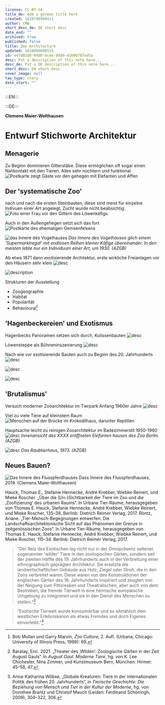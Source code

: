 ```yaml
---
license: CC BY-SA
title_de: Add a german title here
created: 1619798990411
author: CMW
short_desc_de: DE short desc
date_end: ""
archived: true
published: false
title: Zoo Architecture
updated: 1628860608515
id: e47d02d6-04d0-4cee-9dd9-41600707ed5a
desc: Put a description of this note here...
desc_de: Put a DE description of this note here...
short_desc: EN short desc
cover_image: null
tao_type: story
date_start: ""
---
```


:::EN:::


:::DE:::

**Clemens Maier-Wolthausen**

# Entwurf Stichworte Architektur

## Menagerie

Zu Beginn dominieren Gitterstäbe. Diese ermöglichen oft sogar einen Nahkontakt mit den Tieren. Alles sehr nüchtern und funktional
![Postkarte zeigt Gäste vor den gehegen mit Elefanten und Affen](images/cmw/PK-1900-elephants.jpg)

## Der 'systematische Zoo'

nach und nach die ersten Steinbauten, diese sind meist für einzelne Indivuen einer Art angelegt, Zucht wurde nicht beabsichtig.
![Foto einer Frau vor den Gittern des Löwenkäfigs](images/cmw/woman-lioncage-1872.jpg)

Auch in den Außengehegen setzt sich das fort
![Postkarte des ehemaligen Gemsenfelsens](images/cmw/Gemsenfelsen.jpg)

![das Innere des Vogelhauses](images\cmw\Vogelhaus_innen_um_1930.jpg)
_Das Innere des Vogelhauses glich einem 'Supermarktregal' mit endlosen Reihen kleiner Käfige übereinander. In den meisten lebte nur ein Individuum einer Art, um 1930. (AZGB)_

Ab etwa 1871 dann exotisierende Architektur, erste wirkliche Freianlagen vor den Häusern sehr klein
![desc](images/cmw/S_3_68_Elefantenpagode.jpg)

![description](images/cmw/openenclosure-elephants-1920.jpg)

Strukturen der Ausstellung
- Zoogeographie
- Habitat
- Popularität
- Behavioural[^exhibition]

## 'Hagenbeckereien' und Exotismus

Hagenbecks Panoramen setzen sich durch, Kulissenbauten
![desc](images/cmw/Affenfelsen-Heck.jpg)

Löwensteppe als Bühneninszenierung
![desc](images/cmw/lioneclosure_1938.jpg)

Nach wie vor exotisierende Bauten auch zu Beginn des 20. Jahrhunderts
![desc](images/cmw/Straussenhaus_1934_S_7_8.jpg)

![desc](images/cmw/Blockhaus_Wisente.jpg)

![desc](images/cmw/Affenpalmenhaus.jpg)

## 'Brutalismus'

Versuch moderner Zooarchitektur im Tierpark Anfang 1960er Jahre
![desc](images/cmw/BrehmHaus_Magirus_1965.jpg)

Viel zu viele Tiere auf kleinstem Raum
![Menschen auf der Brücke im Krokodilhaus, darunter Reptilien](images/cmw/Krokodilhalle_Schroeder_1964.jpg)

Hauptsache leicht zu reinigen Zooarchitektur im Badezimmerstil 1950-1960
![desc](images/cmw/Elefantenhaus_innen_Heinroth.jpg)
*Innenansicht des XXXX eröffneten Elefanten hauses des Zoo Berlin. (AZGB)*

![desc](images/cmw/Neues_Raubtierhaus_14061973.jpg)
*Das Raubtierhaus, 1973. (AZGB)*

## Neues Bauen?

![Das Innere des Flusspferdhauses](images/cmw/Flussspferdhaus_2019.jpg)
Dass Innere des Flusspferdhauses, 2019. (Clemens Maier-Wolthausen)

Hauck, Thomas E., Stefanie Hennecke, André Krebber, Wiebke Reinert, und Mieke Roscher. „Über die (Un-)Sichtbarkeit der Tiere im Zoo und die ‚Zoofizierung‘ des urbanen Raums“. In Urbane Tier-Räume, herausgegeben von Thomas E. Hauck, Stefanie Hennecke, André Krebber, Wiebke Reinert, und Mieke Roscher, 135–38. Berlinb: Dietrich Reimer Verlag, 2017.
Röntz, Ariane. „Tier-Mensch-Begegnungen entwerfen. Die Landschaftsarchitektonische Sicht auf das Phänomen der Grenze in zeitgenössischen Zoos“. In Urbane Tier-Räume, herausgegeben von Thomas E. Hauck, Stefanie Hennecke, André Krebber, Wiebke Reinert, und Mieke Roscher, 115–34. Berlinb: Dietrich Reimer Verlag, 2017.

> “Der Reiz des Exotischen lag nicht nur in der Omnipräsenz seltener, sogenannter ‘wilder’ Tiere in den zoologischen Gärten, sondern seit der zweiten Hälfte des 19. Jahrhunderts auch in der Verbreitung einer ethnographisch geprägten Architektur. Sie ersetzte die landwirtschaftlichen Gebäude aus Holz, Ziegel oder Stroh, die in den Zoos verbreitet waren. Diese waren von den Konstruktionen der englischen Gärten des 18. Jahrhunderts inspiriert und zeugten von der Neigung zum Pittoresken und Theatralischen, aber auch von dem Bestreben, die fremde Tierwelt in eine heimische europäische Umgebung zu integrieren und sie in den Dienst des Menschen zu stellen.”[^baratay2]
 
> “Exotische Tierwelt wurde konsumierbar und so allmählich dem westlichen Erlebniskanon als etwas Fremdes und doch Eigenes einverleibt.”[^woebse]

[^baratay2]: Baratay, Eric. 2021. „Theater des ‚Wilden‘: Zoologische Gärten in der Zeit August Gauls“. In _August Gaul. Moderne Tiere_, hg. von K. Lee Chichester, Nina Zimmer, und Kunstmuseum Bern, München: Hirmer: 45–58, 47.
[^woebse]: Anna-Katharina Wöbse, „Globale Kreaturen: Tiere in der internationalen Politik des frühen 20. Jahrhunderts“, in _Tierische Geschichte: Die Beziehung von Mensch und Tier in der Kultur der Moderne_, hg. von Dorothee Brantz und Christof Mauch (Leiden: Ferdinand Schöningh, 2009), 304–322, 306.
[^exhibition]: Bob Mullan und Garry Marvin, _Zoo Culture_, 2. Aufl. (Urbana, Chicago: University of Illinois Press, 1999): 69.

